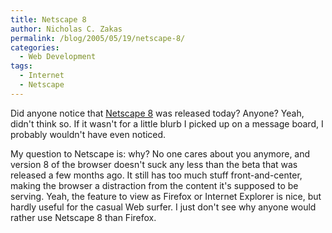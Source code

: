 ```yaml
---
title: Netscape 8
author: Nicholas C. Zakas
permalink: /blog/2005/05/19/netscape-8/
categories:
  - Web Development
tags:
  - Internet
  - Netscape
---
```

Did anyone notice that <a title="Netscape 8" rel="external" href="http://www.netscape.com">Netscape 8</a> was released today? Anyone? Yeah, didn't think so. If it wasn't for a little blurb I picked up on a message board, I probably wouldn't have even noticed.

My question to Netscape is: why? No one cares about you anymore, and version 8 of the browser doesn't suck any less than the beta that was released a few months ago. It still has too much stuff front-and-center, making the browser a distraction from the content it's supposed to be serving. Yeah, the feature to view as Firefox or Internet Explorer is nice, but hardly useful for the casual Web surfer. I just don't see why anyone would rather use Netscape 8 than Firefox.
